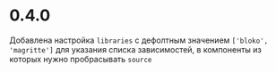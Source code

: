 # 0.4.0

Добавлена настройка `libraries` с дефолтным значением `['bloko', 'magritte']` для указания списка зависимостей,
в компоненты из которых нужно пробрасывать `source`
